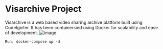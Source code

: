 # Visarchive Project 

Visarchive is a web based video sharing archive platform built using CodeIgniter. It has been containersied using Docker for scalability and ease of development.
![image](https://user-images.githubusercontent.com/50122869/152750033-71266130-003d-4b20-8f7c-00bbfea39491.png)


```
Run: docker-compose up -d
```
